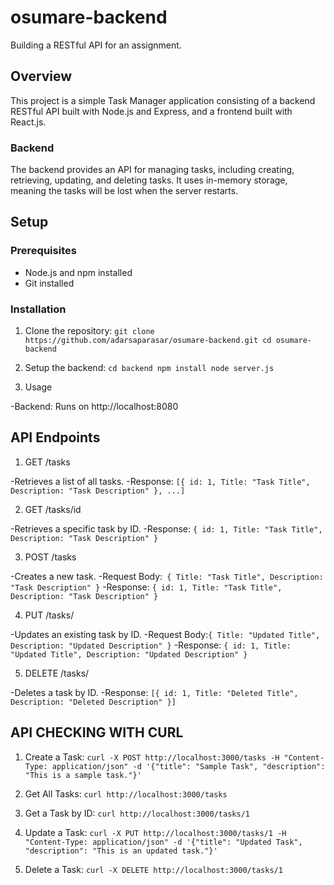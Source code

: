 # osumare-backend
Building a RESTful API for an assignment.



## Overview

This project is a simple Task Manager application consisting of a backend RESTful API built with Node.js and Express, and a frontend built with React.js.

### Backend

The backend provides an API for managing tasks, including creating, retrieving, updating, and deleting tasks. It uses in-memory storage, meaning the tasks will be lost when the server restarts.



## Setup

### Prerequisites

- Node.js and npm installed
- Git installed

### Installation

1. Clone the repository:
   `
   git clone https://github.com/adarsaparasar/osumare-backend.git
   cd osumare-backend `

2. Setup the backend:
`cd backend
npm install
node server.js`

3. Usage
   
  -Backend: Runs on http://localhost:8080

## API Endpoints

1. GET /tasks

-Retrieves a list of all tasks.
-Response: `[{ id: 1, Title: "Task Title", Description: "Task Description" }, ...]`

2.  GET /tasks/id

-Retrieves a specific task by ID.
-Response: `{ id: 1, Title: "Task Title", Description: "Task Description" }`

3. POST /tasks

-Creates a new task.
-Request Body:` { Title: "Task Title", Description: "Task Description" }`
-Response: `{ id: 1, Title: "Task Title", Description: "Task Description" }`

4. PUT /tasks/

-Updates an existing task by ID.
-Request Body:`{ Title: "Updated Title", Description: "Updated Description" }`
-Response: `{ id: 1, Title: "Updated Title", Description: "Updated Description" }`

5. DELETE /tasks/

-Deletes a task by ID.
-Response: `[{ id: 1, Title: "Deleted Title", Description: "Deleted Description" }]`


## API CHECKING WITH CURL

1. Create a Task:
`curl -X POST http://localhost:3000/tasks -H "Content-Type: application/json" -d '{"title": "Sample Task", "description": "This is a sample task."}'`

2. Get All Tasks:
`curl http://localhost:3000/tasks`

3. Get a Task by ID:
`curl http://localhost:3000/tasks/1`

4. Update a Task:
`curl -X PUT http://localhost:3000/tasks/1 -H "Content-Type: application/json" -d '{"title": "Updated Task", "description": "This is an updated task."}'`

5. Delete a Task:
`curl -X DELETE http://localhost:3000/tasks/1`